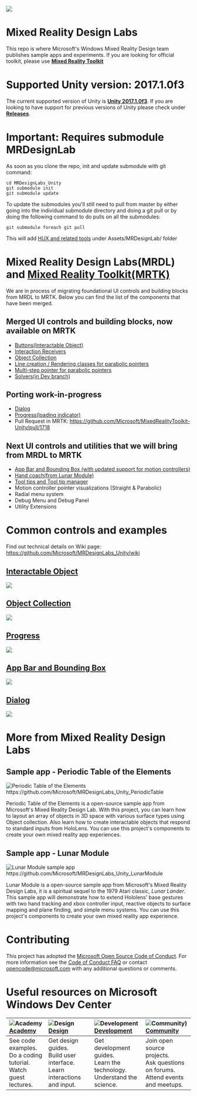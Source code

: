![](External/ReadMeImages/MRDL_Logo_Rev.png)

# Mixed Reality Design Labs
This repo is where Microsoft's Windows Mixed Reality Design team publishes sample apps and experiments. If you are looking for official toolkit, please use **[Mixed Reality Toolkit](https://github.com/Microsoft/MixedRealityToolkit-Unity)**

# Supported Unity version: 2017.1.0f3
The current supported version of Unity is [**Unity 2017.1.0f3**](https://unity3d.com/get-unity/download?thank-you=update&download_nid=47505&os=Win).  If you are looking to have support for previous versions of Unity please check under **[Releases](https://github.com/Microsoft/MRDesignLabs_Unity/releases)**.

# Important: Requires submodule MRDesignLab
As soon as you clone the repo, init and update submodule with git command:
```
cd MRDesignLabs_Unity
git submodule init
git submodule update
```

To update the submodules you'll still need to pull from master by either going into the individual submodule directory and doing a git pull or by doing the following command to do pulls on all the submodules:
```
git submodule foreach git pull
```

This will add [HUX and related tools](https://github.com/Microsoft/MRDesignLabs_Unity_tools) under Assets/MRDesignLab/ folder

# Mixed Reality Design Labs(MRDL) and [Mixed Reality Toolkit(MRTK)](https://github.com/Microsoft/MixedRealityToolkit-Unity)
We are in process of migrating foundational UI controls and building blocks from MRDL to MRTK. Below you can find the list of the components that have been merged.  

## Merged UI controls and building blocks, now available on MRTK
- [Buttons(Interactable Object)](https://github.com/Microsoft/MixedRealityToolkit-Unity/blob/master/Assets/HoloToolkit-Examples/UX/Readme/README_InteractableObjectExample.md)  
- [Interaction Receivers](https://github.com/Microsoft/MixedRealityToolkit-Unity/blob/master/Assets/HoloToolkit-Examples/UX/Readme/README_InteractableObjectExample.md)
- [Object Collection](https://github.com/Microsoft/MixedRealityToolkit-Unity/blob/master/Assets/HoloToolkit-Examples/UX/Readme/README_ObjectCollection.md)
- [Line creation / Rendering classes for parabolic pointers](https://github.com/Microsoft/MixedRealityToolkit-Unity/pull/1305)
- [Multi-step pointer for parabolic pointers](https://github.com/Microsoft/MixedRealityToolkit-Unity/pull/1332)
- [Solvers(in Dev branch)](https://github.com/Microsoft/MixedRealityToolkit-Unity/tree/Dev_Working_Branch/Assets/HoloToolkit/Utilities/Scripts/Solvers)

## Porting work-in-progress
- [Dialog](https://github.com/Microsoft/MRDesignLabs_Unity/wiki/Dialog)
- [Progress(loading indicator)](https://github.com/Microsoft/MRDesignLabs_Unity/wiki/Progress)
- Pull Request in MRTK: https://github.com/Microsoft/MixedRealityToolkit-Unity/pull/1718

## Next UI controls and utilities that we will bring from MRDL to MRTK
- [App Bar and Bounding Box (with updated support for motion controllers)](https://github.com/Microsoft/MRDesignLabs_Unity/wiki/App-Bar-and-Bounding-Box)
- [Hand coach(from Lunar Module)](https://github.com/Microsoft/MRDesignLabs_Unity_LunarModule)
- [Tool tips and Tool tip manager](https://github.com/Microsoft/MRDesignLabs_Unity/blob/master/DesignLabs_Unity_Examples/Assets/MRDL_ControlsExample/Scenes/ToolTips_Examples.unity)
- Motion controller pointer visualizations (Straight & Parabolic)
- Radial menu system  
- Debug Menu and Debug Panel
- Utility Extensions



# Common controls and examples
Find out technical details on Wiki page:
https://github.com/Microsoft/MRDesignLabs_Unity/wiki

## [Interactable Object](https://github.com/Microsoft/MRDesignLabs_Unity/wiki/Interactable-Object) ##
<img src="https://github.com/Microsoft/MRDesignLabs_Unity/blob/master/External/ReadMeImages/InteractibleObject_Hero.jpg">

## [Object Collection](https://github.com/Microsoft/MRDesignLabs_Unity/wiki/Object-Collection) ##
<img src="https://github.com/Microsoft/MRDesignLabs_Unity/blob/master/External/ReadMeImages/ObjectCollection_Hero.jpg">

## [Progress](https://github.com/Microsoft/MRDesignLabs_Unity/wiki/Progress) ##
<img src="https://github.com/Microsoft/MRDesignLabs_Unity/blob/master/External/ReadMeImages/Progress_Hero.jpg">

## [App Bar and Bounding Box](https://github.com/Microsoft/MRDesignLabs_Unity/wiki/App-Bar-and-Bounding-Box) ##
<img src="https://github.com/Microsoft/MRDesignLabs_Unity/blob/master/External/ReadMeImages/HolobarAndBoundingBox_Hero.jpg">

## [Dialog](https://github.com/Microsoft/MRDesignLabs_Unity/wiki/Dialog) ##
<img src="https://raw.githubusercontent.com/wiki/Microsoft/MRDesignLabs_Unity/images/MRDL_Dialog_Hero.jpg">

# More from Mixed Reality Design Labs #
## Sample app - Periodic Table of the Elements ##
<img src="https://github.com/Microsoft/MRDesignLabs_Unity_PeriodicTable/blob/master/External/ReadMeImages/PeriodicTable_Hero.jpg" alt="Periodic Table of the Elements">
https://github.com/Microsoft/MRDesignLabs_Unity_PeriodicTable

Periodic Table of the Elements is a open-source sample app from Microsoft's Mixed Reality Design Lab. With this project, you can learn how to layout an array of objects in 3D space with various surface types using Object collection. Also learn how to create interactable objects that respond to standard inputs from HoloLens. You can use this project's components to create your own mixed reality app experiences.

## Sample app - Lunar Module ##
<img src="https://github.com/Microsoft/MRDesignLabs_Unity_LunarModule/blob/master/External/ReadMeImages/LM_hero.jpg" alt="Lunar Module sample app">
https://github.com/Microsoft/MRDesignLabs_Unity_LunarModule

Lunar Module is a open-source sample app from Microsoft's Mixed Reality Design Labs, it is a spiritual sequel to the 1979 Atari classic, *Lunar Lander*. This sample app will demonstrate how to extend Hololens' base gestures with two hand tracking and xbox controller input, reactive objects to surface mapping and plane finding, and simple menu systems. You can use this project's components to create your own mixed reality app experience. 


# Contributing

This project has adopted the [Microsoft Open Source Code of Conduct](https://opensource.microsoft.com/codeofconduct/). For more information see the [Code of Conduct FAQ](https://opensource.microsoft.com/codeofconduct/faq/) or contact [opencode@microsoft.com](mailto:opencode@microsoft.com) with any additional questions or comments.

# Useful resources on Microsoft Windows Dev Center
| ![Academy](https://github.com/Microsoft/MixedRealityToolkit-Unity/blob/master/External/ReadMeImages/icon_academy.png) [Academy](https://developer.microsoft.com/en-us/windows/mixed-reality/academy)| ![Design](https://github.com/Microsoft/MixedRealityToolkit-Unity/blob/master/External/ReadMeImages/icon_design.png) [Design](https://developer.microsoft.com/en-us/windows/mixed-reality/design)| ![Development](https://github.com/Microsoft/MixedRealityToolkit-Unity/blob/master/External/ReadMeImages/icon_development.png) [Development](https://developer.microsoft.com/en-us/windows/mixed-reality/development)| ![Community)](https://github.com/Microsoft/MixedRealityToolkit-Unity/blob/master/External/ReadMeImages/icon_community.png) [Community](https://developer.microsoft.com/en-us/windows/mixed-reality/community)|
| :--------------------- | :----------------- | :------------------ | :------------------------ |
| See code examples.<br/> Do a coding tutorial.<br/> Watch guest lectures.          | Get design guides.<br/> Build user interface.<br/> Learn interactions and input.     | Get development guides.<br/> Learn the technology.<br/> Understand the science.       | Join open source projects.<br/> Ask questions on forums.<br/> Attend events and meetups. |


